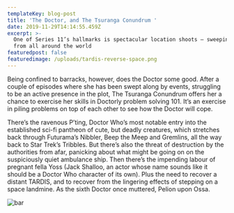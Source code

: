 ```yaml
---
templateKey: blog-post
title: 'The Doctor, and The Tsuranga Conundrum '
date: 2019-11-29T14:14:55.459Z
excerpt: >-
  One of Series 11’s hallmarks is spectacular location shoots – sweeping vistas
  from all around the world
featuredpost: false
featuredimage: /uploads/tardis-reverse-space.png
---
```

Being confined to barracks, however, does the Doctor some good. After a couple of episodes where she has been swept along by events, struggling to be an active presence in the plot, The Tsuranga Conundrum offers her a chance to exercise her skills in Doctorly problem solving 101. It’s an exercise in piling problems on top of each other to see how the Doctor will cope.



There’s the ravenous P’ting, Doctor Who’s most notable entry into the established sci-fi pantheon of cute, but deadly creatures, which stretches back through Futurama’s Nibbler, Beep the Meep and Gremlins, all the way back to Star Trek’s Tribbles. But there’s also the threat of destruction by the authorities from afar, panicking about what might be going on on the suspiciously quiet ambulance ship. Then there’s the impending labour of pregnant fella Yoss (Jack Shalloo, an actor whose name sounds like it should be a Doctor Who character of its own). Plus the need to recover a distant TARDIS, and to recover from the lingering effects of stepping on a space landmine. As the sixth Doctor once muttered, Pelion upon Ossa.



![bar](/uploads/d1.jpg "doctor")
